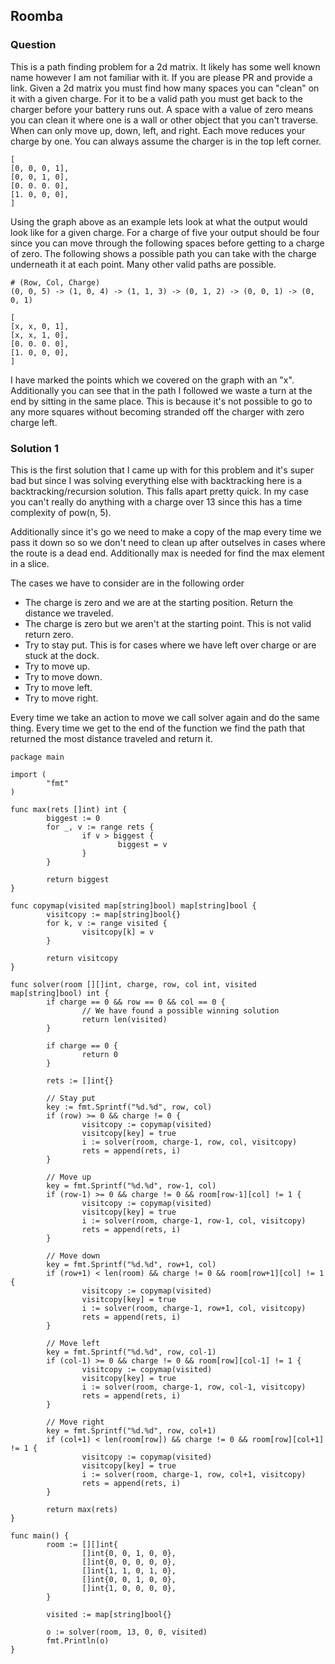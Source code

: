 ## Roomba

### Question

This is a path finding problem for a 2d matrix. It likely has some well known name however
I am not familiar with it. If you are please PR and provide a link. Given a 2d matrix you
must find how many spaces you can "clean" on it with a given charge. For it to be a valid
path you must get back to the charger before your battery runs out. A space with a value
of zero means you can clean it where one is a wall or other object that you can't traverse.
When can only move up, down, left, and right. Each move reduces your charge by one. You
can always assume the charger is in the top left corner.

```
[
[0, 0, 0, 1],
[0, 0, 1, 0],
[0. 0. 0. 0],
[1. 0, 0, 0],
]
```

Using the graph above as an example lets look at what the output would look like for a given
charge. For a charge of five your output should be four since you can move through the following
spaces before getting to a charge of zero. The following shows a possible path you can take with
the charge underneath it at each point. Many other valid paths are possible.

```
# (Row, Col, Charge)
(0, 0, 5) -> (1, 0, 4) -> (1, 1, 3) -> (0, 1, 2) -> (0, 0, 1) -> (0, 0, 1)

[
[x, x, 0, 1],
[x, x, 1, 0],
[0. 0. 0. 0],
[1. 0, 0, 0],
]
```

I have marked the points which we covered on the graph with an "x". Additionally you can see
that in the path I followed we waste a turn at the end by sitting in the same place. This is
because it's not possible to go to any more squares without becoming stranded off the charger
with zero charge left.

### Solution 1

This is the first solution that I came up with for this problem and it's super bad but since
I was solving everything else with backtracking here is a backtracking/recursion solution.
This falls apart pretty quick. In my case you can't really do anything with a charge over 13
since this has a time complexity of pow(n, 5).

Additionally since it's go we need to make a copy of the map every time we pass it down so
so we don't need to clean up after outselves in cases where the route is a dead end.
Additionally max is needed for find the max element in a slice.

The cases we have to consider are in the following order

 - The charge is zero and we are at the starting position. Return the distance we traveled.
 - The charge is zero but we aren't at the starting point. This is not valid return zero.
 - Try to stay put. This is for cases where we have left over charge or are stuck at the dock.
 - Try to move up.
 - Try to move down.
 - Try to move left.
 - Try to move right.

Every time we take an action to move we call solver again and do the same thing. Every time
we get to the end of the function we find the path that returned the most distance traveled
and return it.

```
package main

import (
        "fmt"
)

func max(rets []int) int {
        biggest := 0
        for _, v := range rets {
                if v > biggest {
                        biggest = v
                }
        }

        return biggest
}

func copymap(visited map[string]bool) map[string]bool {
        visitcopy := map[string]bool{}
        for k, v := range visited {
                visitcopy[k] = v
        }

        return visitcopy
}

func solver(room [][]int, charge, row, col int, visited map[string]bool) int {
        if charge == 0 && row == 0 && col == 0 {
                // We have found a possible winning solution
                return len(visited)
        }

        if charge == 0 {
                return 0
        }

        rets := []int{}

        // Stay put
        key := fmt.Sprintf("%d.%d", row, col)
        if (row) >= 0 && charge != 0 {
                visitcopy := copymap(visited)
                visitcopy[key] = true
                i := solver(room, charge-1, row, col, visitcopy)
                rets = append(rets, i)
        }

        // Move up
        key = fmt.Sprintf("%d.%d", row-1, col)
        if (row-1) >= 0 && charge != 0 && room[row-1][col] != 1 {
                visitcopy := copymap(visited)
                visitcopy[key] = true
                i := solver(room, charge-1, row-1, col, visitcopy)
                rets = append(rets, i)
        }

        // Move down
        key = fmt.Sprintf("%d.%d", row+1, col)
        if (row+1) < len(room) && charge != 0 && room[row+1][col] != 1 {
                visitcopy := copymap(visited)
                visitcopy[key] = true
                i := solver(room, charge-1, row+1, col, visitcopy)
                rets = append(rets, i)
        }

        // Move left
        key = fmt.Sprintf("%d.%d", row, col-1)
        if (col-1) >= 0 && charge != 0 && room[row][col-1] != 1 {
                visitcopy := copymap(visited)
                visitcopy[key] = true
                i := solver(room, charge-1, row, col-1, visitcopy)
                rets = append(rets, i)
        }

        // Move right
        key = fmt.Sprintf("%d.%d", row, col+1)
        if (col+1) < len(room[row]) && charge != 0 && room[row][col+1] != 1 {
                visitcopy := copymap(visited)
                visitcopy[key] = true
                i := solver(room, charge-1, row, col+1, visitcopy)
                rets = append(rets, i)
        }

        return max(rets)
}

func main() {
        room := [][]int{
                []int{0, 0, 1, 0, 0},
                []int{0, 0, 0, 0, 0},
                []int{1, 1, 0, 1, 0},
                []int{0, 0, 1, 0, 0},
                []int{1, 0, 0, 0, 0},
        }

        visited := map[string]bool{}

        o := solver(room, 13, 0, 0, visited)
        fmt.Println(o)
}
```